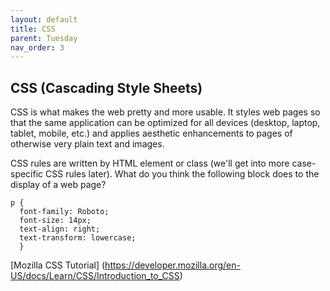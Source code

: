 ```yaml
---
layout: default
title: CSS
parent: Tuesday
nav_order: 3
---
```


## CSS (Cascading Style Sheets)

CSS is what makes the web pretty and more usable. It styles web pages so that the same application can be optimized for all devices (desktop, laptop, tablet, mobile, etc.) and applies aesthetic enhancements to pages of otherwise very plain text and images.

CSS rules are written by HTML element or class (we'll get into more case-specific CSS rules later). What do you think the following block does to the display of a web page?

```
p {
  font-family: Roboto;
  font-size: 14px;
  text-align: right;
  text-transform: lowercase;
  }
```

[Mozilla CSS Tutorial] (https://developer.mozilla.org/en-US/docs/Learn/CSS/Introduction_to_CSS)

